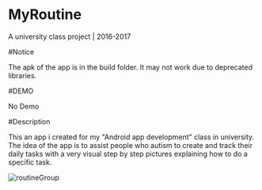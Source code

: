 # MyRoutine
A university class project  |  2016-2017

#Notice

The apk of the app is in the build folder. It may not work due to deprecated libraries.

#DEMO

No Demo

#Description

This an app i created for my "Android app development" class in university. The idea of the app is to assist people who autism to create and track their daily tasks with a very visual step by step pictures explaining how to do a specific task.

![routineGroup](https://user-images.githubusercontent.com/61168223/164315908-8c10541b-f9bd-4348-ad28-cf82df18e97d.png)
